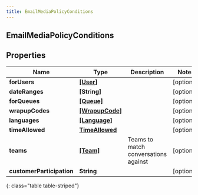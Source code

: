 ```yaml
---
title: EmailMediaPolicyConditions
---
```

## EmailMediaPolicyConditions

## Properties

|Name | Type | Description | Notes|
|------------ | ------------- | ------------- | -------------|
| **forUsers** | [**[User]**](User.html) |  | [optional] |
| **dateRanges** | **[String]** |  | [optional] |
| **forQueues** | [**[Queue]**](Queue.html) |  | [optional] |
| **wrapupCodes** | [**[WrapupCode]**](WrapupCode.html) |  | [optional] |
| **languages** | [**[Language]**](Language.html) |  | [optional] |
| **timeAllowed** | [**TimeAllowed**](TimeAllowed.html) |  | [optional] |
| **teams** | [**[Team]**](Team.html) | Teams to match conversations against | [optional] |
| **customerParticipation** | **String** |  | [optional] |
{: class="table table-striped"}



